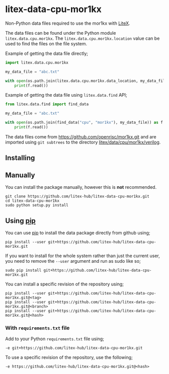 # litex-data-cpu-mor1kx

Non-Python data files required to use the mor1kx with
[LiteX](https://github.com/enjoy-digital/litex.git).

The data files can be found under the Python module `litex.data.cpu.mor1kx`. The
`litex.data.cpu.mor1kx.location` value can be used to find the files on the file system.

Example of getting the data file directly;
```python
import litex.data.cpu.mor1kx

my_data_file = "abc.txt"

with open(os.path.join(litex.data.cpu.mor1kx.data_location, my_data_file)) as f:
    print(f.read())
```

Example of getting the data file using `litex.data.find` API;
```python
from litex.data.find import find_data

my_data_file = "abc.txt"

with open(os.path.join(find_data("cpu", "mor1kx"), my_data_file)) as f:
    print(f.read())
```


The data files come from https://github.com/openrisc/mor1kx.git
and are imported using `git subtrees` to the directory
[litex/data/cpu/mor1kx/verilog](litex/data/cpu/mor1kx/verilog).



## Installing

## Manually

You can install the package manually, however this is **not** recommended.

```
git clone https://github.com/litex-hub/litex-data-cpu-mor1kx.git
cd litex-data-cpu-mor1kx
sudo python setup.py install
```

## Using [pip](https://pip.pypa.io/)

You can use [pip](https://pip.pypa.io/) to install the data package directly
from github using;

```
pip install --user git+https://github.com/litex-hub/litex-data-cpu-mor1kx.git
```

If you want to install for the whole system rather than just the current user,
you need to remove the `--user` argument and run as sudo like so;

```
sudo pip install git+https://github.com/litex-hub/litex-data-cpu-mor1kx.git
```

You can install a specific revision of the repository using;
```
pip install --user git+https://github.com/litex-hub/litex-data-cpu-mor1kx.git@<tag>
pip install --user git+https://github.com/litex-hub/litex-data-cpu-mor1kx.git@<branch>
pip install --user git+https://github.com/litex-hub/litex-data-cpu-mor1kx.git@<hash>
```

### With `requirements.txt` file

Add to your Python `requirements.txt` file using;
```
-e git+https://github.com/litex-hub/litex-data-cpu-mor1kx.git
```

To use a specific revision of the repository, use the following;
```
-e https://github.com/litex-hub/litex-data-cpu-mor1kx.git@<hash>
```
